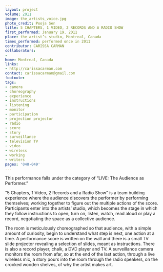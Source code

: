 ```yaml
---
layout: project
volume: 2011
image: the_artists_voice.jpg
photo_credit: Pooja Sen
title: 5 CHAPTERS, 1 VIDEO, 2 RECORDS AND A RADIO SHOW
first_performed: January 19, 2011
place: the artist’s studio, Montreal, Canada
times_performed: performed once in 2011
contributor: CARISSA CARMAN
collaborators:
- 
home: Montreal, Canada
links:
- http://carissacarman.com
contact: carissacarman@gmail.com
footnote: 
tags:
- camera
- choreography
- experience
- instructions
- listening
- monitor
- participation
- projection projector
- radio
- score
- story
- surveillance
- television TV
- video
- wireless
- working
- writers
pages: '048-049'
---
```


This performance falls under the category of “LIVE: The Audience as Performer.”

“5 Chapters, 1 Video, 2 Records and a Radio Show” is a team building experience where the audience discovers the performer by performing themselves; working together to figure out the multiple actions of the score. Participants enter into the artists’ studio, which becomes the stage in which they follow instructions to open, turn on, listen, watch, read aloud or play a record, negotiating the space as a collective audience. 

The room is meticulously choreographed so that audience, with a simple amount of curiosity, begin to understand what step is next, one action at a time. A performance score is written on the wall and there is a small TV slide projector revealing a selection of slides, meant as instructions. There is also a record player, chalk, a DVD player and TV. A surveillance camera monitors the room from afar, so at the end of the last action, through a  live wireless mic, a  story pours into the room through the  radio speakers, on the crooked wooden shelves, of why the artist makes art. 

